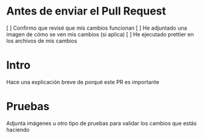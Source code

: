 # Antes de enviar el Pull Request
[ ] Confirmo que revisé que mis cambios funcionan
[ ] He adjuntado una imagen de cómo se ven mis cambios (si aplica)
[ ] He ejecutado prettier en los archivos de mis cambios

# Intro
Hace una explicación breve de porqué este PR es importante

# Pruebas
Adjunta imágenes u otro tipo de pruebas para validar los cambios que estás haciendo